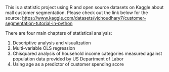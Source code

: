 This is a statistic project using R and open source datasets on Kaggle about mall customer segmentation. Please check out the link below for the source: 
https://www.kaggle.com/datasets/vjchoudhary7/customer-segmentation-tutorial-in-python

There are four main chapters of statistical analysis:
1. Descriptive analysis and visualization
2. Multi-variable OLS regression
3. Chisquared analysis of household income categories measured against population data provided by US Department of Labor
4. Using age as a predictor of customer spending score
